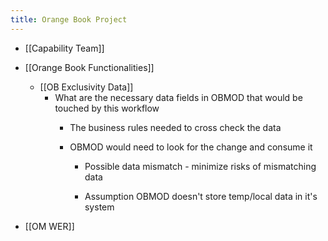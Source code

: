 ```yaml
---
title: Orange Book Project
---
```


- [[Capability Team]]

- [[Orange Book Functionalities]]
	 - [[OB Exclusivity Data]]
		 - What are the necessary data fields in OBMOD that would be touched by this workflow
			 - The business rules needed to cross check the data

			 - OBMOD would need to look for the change and consume it 
				 - Possible  data mismatch - minimize risks of mismatching data

				 - Assumption OBMOD doesn't store temp/local data in it's system

- [[OM WER]]
